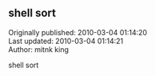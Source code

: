 ## shell sort  
Originally published: 2010-03-04 01:14:20  
Last updated: 2010-03-04 01:14:21  
Author: mitnk king  
  
shell sort